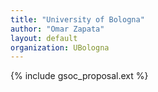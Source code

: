 ```yaml
---
title: "University of Bologna"
author: "Omar Zapata"
layout: default
organization: UBologna
---
```


{% include gsoc_proposal.ext %}
